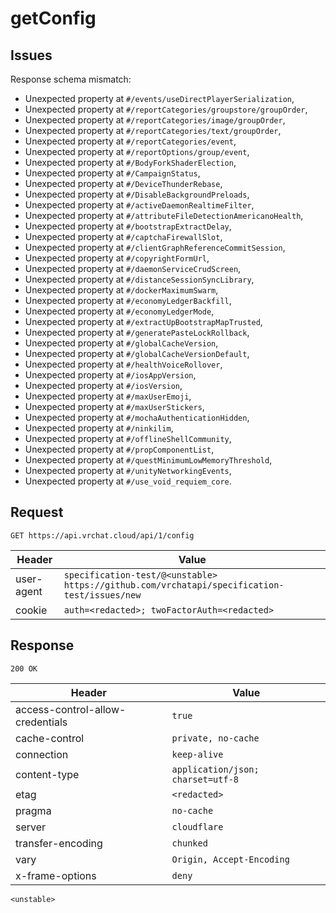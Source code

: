 # getConfig

## Issues
Response schema mismatch:
* Unexpected property at ``#/events/useDirectPlayerSerialization``,
* Unexpected property at ``#/reportCategories/groupstore/groupOrder``,
* Unexpected property at ``#/reportCategories/image/groupOrder``,
* Unexpected property at ``#/reportCategories/text/groupOrder``,
* Unexpected property at ``#/reportCategories/event``,
* Unexpected property at ``#/reportOptions/group/event``,
* Unexpected property at ``#/BodyForkShaderElection``,
* Unexpected property at ``#/CampaignStatus``,
* Unexpected property at ``#/DeviceThunderRebase``,
* Unexpected property at ``#/DisableBackgroundPreloads``,
* Unexpected property at ``#/activeDaemonRealtimeFilter``,
* Unexpected property at ``#/attributeFileDetectionAmericanoHealth``,
* Unexpected property at ``#/bootstrapExtractDelay``,
* Unexpected property at ``#/captchaFirewallSlot``,
* Unexpected property at ``#/clientGraphReferenceCommitSession``,
* Unexpected property at ``#/copyrightFormUrl``,
* Unexpected property at ``#/daemonServiceCrudScreen``,
* Unexpected property at ``#/distanceSessionSyncLibrary``,
* Unexpected property at ``#/dockerMaximumSwarm``,
* Unexpected property at ``#/economyLedgerBackfill``,
* Unexpected property at ``#/economyLedgerMode``,
* Unexpected property at ``#/extractUpBootstrapMapTrusted``,
* Unexpected property at ``#/generatePasteLockRollback``,
* Unexpected property at ``#/globalCacheVersion``,
* Unexpected property at ``#/globalCacheVersionDefault``,
* Unexpected property at ``#/healthVoiceRollover``,
* Unexpected property at ``#/iosAppVersion``,
* Unexpected property at ``#/iosVersion``,
* Unexpected property at ``#/maxUserEmoji``,
* Unexpected property at ``#/maxUserStickers``,
* Unexpected property at ``#/mochaAuthenticationHidden``,
* Unexpected property at ``#/ninkilim``,
* Unexpected property at ``#/offlineShellCommunity``,
* Unexpected property at ``#/propComponentList``,
* Unexpected property at ``#/questMinimumLowMemoryThreshold``,
* Unexpected property at ``#/unityNetworkingEvents``,
* Unexpected property at ``#/use_void_requiem_core``.
## Request
`GET https://api.vrchat.cloud/api/1/config`

| Header | Value |
| ------ | ----- |
| user-agent | `specification-test/@<unstable> https://github.com/vrchatapi/specification-test/issues/new` |
| cookie | `auth=<redacted>; twoFactorAuth=<redacted>` |


## Response
`200 OK`

| Header | Value |
| ------ | ----- |
| access-control-allow-credentials | `true` |
| cache-control | `private, no-cache` |
| connection | `keep-alive` |
| content-type | `application/json; charset=utf-8` |
| etag | `<redacted>` |
| pragma | `no-cache` |
| server | `cloudflare` |
| transfer-encoding | `chunked` |
| vary | `Origin, Accept-Encoding` |
| x-frame-options | `deny` |

```jsonc
<unstable>
```
